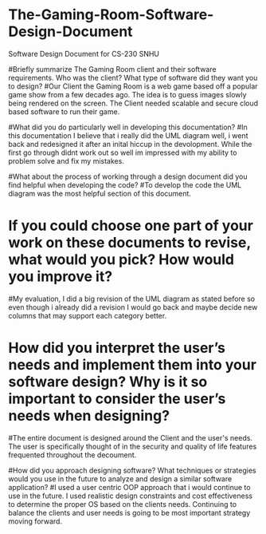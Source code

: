 # The-Gaming-Room-Software-Design-Document
Software Design Document for CS-230 SNHU

#Briefly summarize The Gaming Room client and their software requirements. Who was the client? What type of software did they want you to design?
#Our Client the Gaming Room is a web game based off a popular game show from a few decades ago. The idea is to guess images slowly being rendered on the screen. The Client needed scalable and secure cloud based software to run their game.

#What did you do particularly well in developing this documentation?
#In this documentation I believe that i really did the UML diagram well, i went back and redesigned it after an inital hiccup in the devolopment. While the first go through didnt work out so well im impressed with my ability to problem solve and fix my mistakes.

#What about the process of working through a design document did you find helpful when developing the code?
#To develop the code the UML diagram was the most helpful section of this document.

# If you could choose one part of your work on these documents to revise, what would you pick? How would you improve it?
#My evaluation, I did a big revision of the UML diagram as stated before so even though i already did a revision I would go back and maybe decide new columns that may support each category better.

# How did you interpret the user’s needs and implement them into your software design? Why is it so important to consider the user’s needs when designing?
#The entire document is designed around the Client and the user's needs. The user is specifically thought of in the security and quality of life features frequented throughout the decoument.

#How did you approach designing software? What techniques or strategies would you use in the future to analyze and design a similar software application?
#I used a user centric OOP approach that i would continue to use in the future. I used realistic design constraints and cost effectiveness to determine the proper OS based on the clients needs. Continuing to balance the clients and user needs is going to be most important strategy moving forward.
